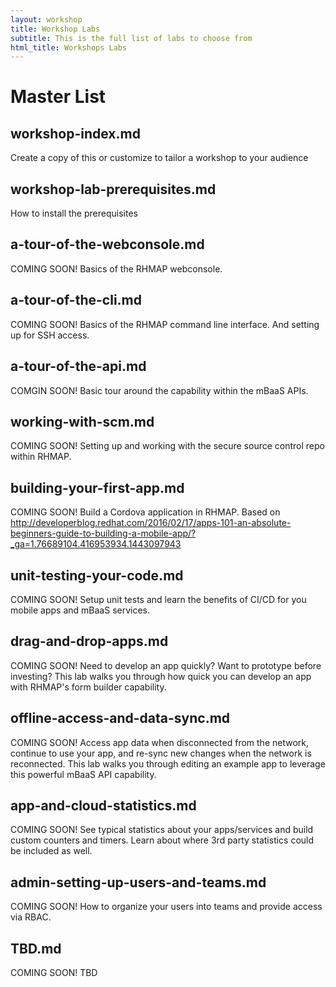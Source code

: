 ```yaml
---
layout: workshop
title: Workshop Labs
subtitle: This is the full list of labs to choose from
html_title: Workshops Labs
---
```


# Master List

<!-- USE THESE AS A START TO ADD CONTENT TO YOUR WORKSHOP
	WHEN YOU ADD THEM, MAKE SURE TO INCLUDE PREVIOUS LABS BEING
	BUILT UPON, OR UPDATE THE TEXT TO ADD MISSING SETUP STEPS

	PICK AND CHOOSE FROM HERE AND ADD TO YOUR workshop-index.md
	-->

## workshop-index.md
Create a copy of this or customize to tailor a workshop to your audience

## workshop-lab-prerequisites.md
How to install the prerequisites

## a-tour-of-the-webconsole.md
COMING SOON!  Basics of the RHMAP webconsole.

## a-tour-of-the-cli.md
COMING SOON!  Basics of the RHMAP command line interface.  And setting up for SSH access.

## a-tour-of-the-api.md
COMGIN SOON!  Basic tour around the capability within the mBaaS APIs.

## working-with-scm.md
COMING SOON! Setting up and working with the secure source control repo within RHMAP.

## building-your-first-app.md
COMING SOON!  Build a Cordova application in RHMAP. Based on http://developerblog.redhat.com/2016/02/17/apps-101-an-absolute-beginners-guide-to-building-a-mobile-app/?_ga=1.76689104.416953934.1443097943

## unit-testing-your-code.md
COMING SOON! Setup unit tests and learn the benefits of CI/CD for you mobile apps and mBaaS services.

## drag-and-drop-apps.md
COMING SOON!  Need to develop an app quickly?  Want to prototype before investing?  This lab walks you through how quick you can develop an app with RHMAP's form builder capability.

## offline-access-and-data-sync.md
COMING SOON!  Access app data when disconnected from the network, continue to use your app, and re-sync new changes when the network is reconnected.  This lab walks you through editing an example app to leverage this powerful mBaaS API capability.

## app-and-cloud-statistics.md
COMING SOON!  See typical statistics about your apps/services and build custom counters and timers.  Learn about where 3rd party statistics could be included as well.

## admin-setting-up-users-and-teams.md
COMING SOON!  How to organize your users into teams and provide access via RBAC.

## TBD.md
COMING SOON!  TBD
